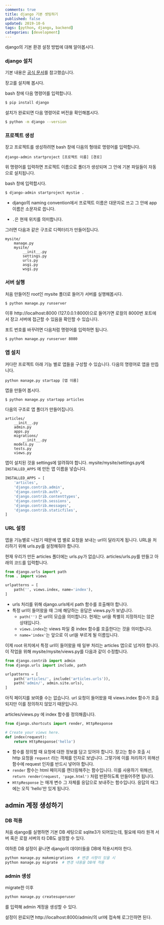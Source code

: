 ```yaml
---
comments: true
title: django 기본 셋팅하기
published: false
updated: 2019-10-6
tags: [python, django, backend]
categories: [development]
---
```


django의 기본 환경 설정 방법에 대해 알아봅시다.



### django 설치

기본 내용은 [공식 문서](https://www.djangoproject.com/)를 참고했습니다.

장고를 설치해 봅시다.

bash 창에 다음 명령어를 입력합니다.

```bash
$ pip install django
```

설치가 완료되면 다음 명령어로 버전을 확인해봅시다.

```bash
$ python -m django --version
```



### 프로젝트 생성

장고 프로젝트를 생성하려면 bash 창에 다음의 형태로 명령어를 입력합니다.

`django-admin startproject [프로젝트 이름] [경로]`

위 명령어를 입력하면 프로젝트 이름으로 폴더가 생성되며 그 안에 기본 파일들이 자동으로 설치됩니다.

bash 창에 입력합시다.

```bash
$ django-admin startproject mystie .
```

- django의 naming convention에서 프로젝트 이름은 대문자로 쓰고 그 안에 app 이름은 소문자로 씁니다.

-  `.`은 현재 위치를 의미합니다.

그러면 다음과 같은 구조로 디렉터리가 만들어집니다.

```
mysite/
    manage.py
    mysite/
        __init__.py
        settings.py
        urls.py
        asgi.py
        wsgi.py
```



### 서버 실행

처음 만들어진 root인 mysite 폴더로 들어가 서버를 실행해봅시다.

```bash
$ python manage.py runserver
```

이후 http://localhost:8000  (127.0.0.1:8000)으로 들어가면 로컬의 8000번 포트에서 장고 서버에 접근할 수 있음을 확인할 수 있습니다.

포트 번호를 바꾸려면 다음처럼 명령어를 입력하면 됩니다.

```bash
$ python manage.py runserver 8080
```



### 앱 설치

커다란 프로젝트 아래 기능 별로 앱들을 구성할 수 있습니다. 다음의 명령어로 앱을 만듭니다.

`python manage.py startapp [앱 이름]` 

앱을 만들어 봅시다.

```bash
$ python manage.py startapp articles
```

다음의 구조로 앱 폴더가 만들어집니다.

```
articles/
    __init__.py
    admin.py
    apps.py
    migrations/
        __init__.py
    models.py
    tests.py
    views.py
```



앱이 설치된 것을 settings에 알려줘야 합니다.  mysite/mysite/settings.py에 `INSTALLED_APPS` 에 만든 앱 이름을 넣습니다.

```python
INSTALLED_APPS = [
    'articles',
    'django.contrib.admin',
    'django.contrib.auth',
    'django.contrib.contenttypes',
    'django.contrib.sessions',
    'django.contrib.messages',
    'django.contrib.staticfiles',
]
```





### URL 설정

앱을 기능별로 나눴기 때문에 앱 별로 요청을 보내는 url이 달라지게 됩니다. URL을 처리하기 위해 urls.py를 설정해줘야 합니다.

현재 우리가 만든 articles 폴더에는 urls.py가 없습니다. articles/urls.py를 만들고 아래의 코드를 입력합니다.

```python
from django.urls import path
from . import views

urlpatterns = [
    path('', views.index, name='index'),
]
```

- urls 처리를 위해 django.urls에서 path 함수를 호출해야 합니다.
- 특정 url이 들어왔을 때 그에 해당하는 응답은 views.py가 보냅니다. 
  - `path('')` 은 url의 모습을 의미합니다. 현재는 url을 특별히 지정하지는 않은 상태입니다.
  - `views.index`는 views 파일 중 index 함수를 호출한다는 것을 의미합니다.
  - `name='index'`는 앞으로 이 url을 부르게 될 이름입니다.



이제 root 위치에서 특정 url이 들어왔을 때 일부 처리는 articles 앱으로 넘겨야 합니다. 이 작업을 위해 mysite/mysite/views.py를 다음과 같이 수정합니다.

```python
from django.contrib import admin
from django.urls import include, path

urlpatterns = [
    path('articles/', include('articles.urls')),
    path('admin/', admin.site.urls),
]
```



아직 페이지를 보여줄 수는 없습니다. url 요청이 들어왔을 때 views.index 함수가 호출되지만 이를 정의하지 않았기 때문입니다.

articles/views.py 에 index 함수를 정의해줍니다.

```python
from django.shortcuts import render, HttpResponse

# Create your views here.
def index(request):
    return HttpResponse('hello')
```

- 함수를 정의할 때 요청에 대한 정보를 담고 있어야 합니다. 장고는 함수 호출 시 http 요청을 `request` 라는 객체를 인자로 보냅니다. 그렇기에 이를 처리하기 위해선 함수에 request 인자를 반드시 넣어야 합니다.
- `render` 함수는 html 페이지를 랜더링해주는 함수입니다. 이를 사용하기 위해선, `return render(request, 'page.html')` 처럼 반환하도록 만들어주면 됩니다.
- `HttpResponse` 는 매개 변수 그 자체를 응답으로 보내주는 함수입니다. 응답의 <body> 태그에는 오직 'hello'만 있게 됩니다.



## admin 계정 생성하기

### DB 적용

처음 django를 실행하면 기본 DB 세팅으로 sqlite3가 되어있는데, 필요에 따라 원격 서버 혹은 로컬 서버의 타 DB도 설정할 수 있다.

여하튼 DB 설정이 끝나면 django의 데이터들을 DB에 적용시켜야 한다.

```bash
python manage.py makemigrations  # 변경 사항이 있을 시
python manage.py migrate  # 변경 내용을 DB에 적용
```

### admin 생성

migrate한 이후

```bash
python manage.py createsuperuser
```

를 입력해 admin 계정을 생성할 수 있다.

설정이 완료되면 http://localhost:8000/admin/의 url에 접속해 로그인하면 된다.
